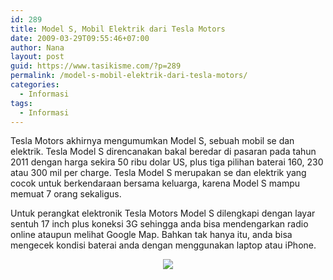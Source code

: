 ```yaml
---
id: 289
title: Model S, Mobil Elektrik dari Tesla Motors
date: 2009-03-29T09:55:46+07:00
author: Nana
layout: post
guid: https://www.tasikisme.com/?p=289
permalink: /model-s-mobil-elektrik-dari-tesla-motors/
categories:
  - Informasi
tags:
  - Informasi
---
```

<div>
  <p>
    Tesla Motors akhirnya mengumumkan Model S, sebuah mobil se dan elektrik. Tesla Model S direncanakan bakal beredar di pasaran pada tahun 2011 dengan harga sekira 50 ribu dolar US, plus tiga pilihan baterai 160, 230 atau 300 mil per charge. Tesla Model S merupakan se dan elektrik yang cocok untuk berkendaraan bersama keluarga, karena Model S mampu memuat 7 orang sekaligus.
  </p>
  
  <p>
    Untuk perangkat elektronik Tesla Motors Model S dilengkapi dengan layar sentuh 17 inch plus koneksi 3G sehingga anda bisa mendengarkan radio online ataupun melihat Google Map. Bahkan tak hanya itu, anda bisa mengecek kondisi baterai anda dengan menggunakan laptop atau iPhone.
  </p>
  
  <div style="text-align: center">
    <img src="images/stories/tesla-mobil.jpg" border="0" />
  </div></p>
</div>